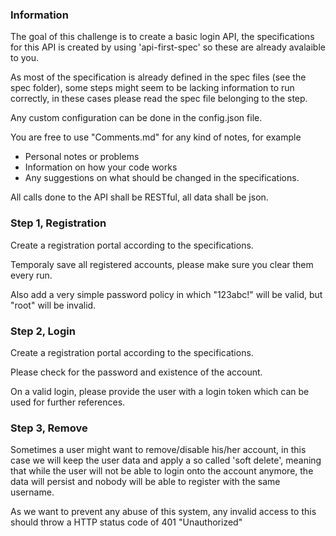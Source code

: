 ﻿### Information

The goal of this challenge is to create a basic login API, the specifications for this API is created by using 'api-first-spec' so these are already avalaible to you.

As most of the specification is already defined in the spec files (see the spec folder), some steps might seem to be lacking information to run correctly, in these cases please read the spec file belonging to the step.

Any custom configuration can be done in the config.json file.

You are free to use "Comments.md" for any kind of notes, for example
- Personal notes or problems
- Information on how your code works
- Any suggestions on what should be changed in the specifications.

All calls done to the API shall be RESTful, all data shall be json.

### Step 1, Registration

Create a registration portal according to the specifications.

Temporaly save all registered accounts, please make sure you clear them every run.

Also add a very simple password policy in which "123abc!" will be valid, but "root" will be invalid.

### Step 2, Login

Create a registration portal according to the specifications.

Please check for the password and existence of the account.

On a valid login, please provide the user with a login token which can be used for further references.

### Step 3, Remove

Sometimes a user might want to remove/disable his/her account, in this case we will keep the user data and apply a so called 'soft delete', meaning that while the user will not be able to login onto the account anymore, the data will persist and nobody will be able to register with the same username.

As we want to prevent any abuse of this system, any invalid access to this should throw a HTTP status code of 401 "Unauthorized"